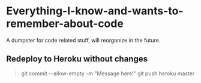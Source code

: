 # Everything-I-know-and-wants-to-remember-about-code
A dumpster for code related stuff, will reorganize in the future.


## Redeploy to Heroku without changes
> git commit --allow-empty -m "Message here!"
> git push heroku master
